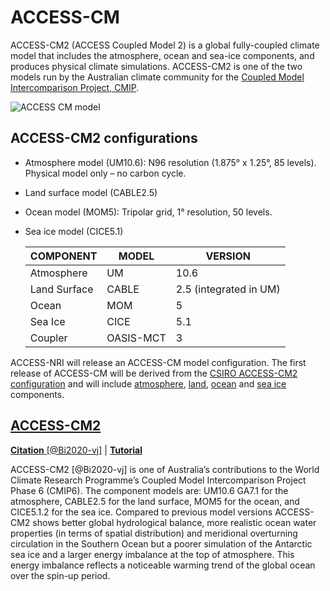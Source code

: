 # <div class="center-icons"> ACCESS-CM  </div>

ACCESS-CM2 (ACCESS Coupled Model 2) is a global fully-coupled climate model that includes the atmosphere, ocean and sea-ice components, and produces physical climate simulations. ACCESS-CM2 is one of the two models run by the Australian climate community for the 
<a href = "https://www.wcrp-climate.org/wgcm-cmip" target="_blank"> Coupled Model Intercomparison Project, CMIP</a>.
<br>

<img src="../../../assets/model-config-logos/access-cm2-config.png" alt="ACCESS CM model" class="image-background center-img with-border with-padding"></img>

## ACCESS-CM2 configurations

- Atmosphere model (UM10.6): N96 resolution (1.875° x 1.25°, 85 levels). Physical model only – no carbon cycle.

- Land surface model (CABLE2.5) 

- Ocean model (MOM5): Tripolar grid, 1° resolution, 50 levels.

- Sea ice model (CICE5.1) 

    | COMPONENT     | MODEL         | VERSION               |
    | ------------- | ------------- | --------------------- |
    | Atmosphere    | UM            | 10.6                  |
    | Land Surface  | CABLE         | 2.5 (integrated in UM)|
    | Ocean         | MOM	        | 5                     |
    | Sea Ice       | CICE          | 5.1                   |
    | Coupler       | OASIS-MCT     | 3                     |

ACCESS-NRI will release an ACCESS-CM model configuration. The first release of ACCESS-CM will be derived from the [CSIRO ACCESS-CM2 configuration](#access-cm2) and will include [atmosphere], [land], [ocean] and [sea ice] components.

## <div class="center-icons"> [ACCESS-CM2]  </div>

[**Citation** [@Bi2020-vj]][ACCESS-CM2-cite] |
[**Tutorial**][ACCESS-CM2-tute]

ACCESS-CM2 [@Bi2020-vj] is one of Australia’s contributions to the World Climate Research Programme’s Coupled Model Intercomparison Project Phase 6 (CMIP6). The component models are: UM10.6 GA7.1 for the atmosphere, CABLE2.5 for the land surface, MOM5 for the ocean, and CICE5.1.2 for the sea ice. Compared to previous model versions ACCESS-CM2 shows better global hydrological balance, more realistic ocean water properties (in terms of spatial distribution) and meridional overturning circulation in the Southern Ocean but a poorer simulation of the Antarctic sea ice and a larger energy imbalance at the top of atmosphere. This energy imbalance reflects a noticeable warming trend of the global ocean over the spin-up period.

[atmosphere]: ../model_components/atmosphere.md
[land]: ../model_components/land.md
[ocean]: ../model_components/ocean.md
[sea ice]: ../model_components/sea-ice.md

[ACCESS-CM2]: https://research.csiro.au/access/about/cm2/
[ACCESS-CM2-cite]: https://www.publish.csiro.au/es/ES19040
[ACCESS-CM2-tute]: https://nespclimate.com.au/wp-content/uploads/2020/10/Instruction-document-Getting_started_with_ACCESS.pdf

<!-- {% include "call_contribute.md" %} -->
